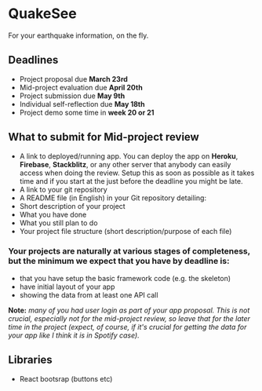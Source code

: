 # QuakeSee
For your earthquake information, on the fly.

## Deadlines

- Project proposal due **March 23rd**
- Mid-project evaluation due **April 20th**
- Project submission due **May 9th**
- Individual self-reflection due **May 18th**
- Project demo some time in **week 20 or 21**

## What to submit for Mid-project review

- A link to deployed/running app. You can deploy the app on **Heroku**, **Firebase**, **Stackblitz**, or any other server that anybody can easily access when doing the review. Setup this as soon as possible as it takes time and if you start at the just before the deadline you might be late.
- A link to your git repository
- A README file (in English) in your Git repository detailing:
- Short description of your project
- What you have done
- What you still plan to do
- Your project file structure (short description/purpose of each file)

### Your projects are naturally at various stages of completeness, but the minimum we expect that you have by deadline is:
- that you have setup the basic framework code (e.g. the skeleton)
- have initial layout of your app
- showing the data from at least one API call

**Note:** *many of you had user login as part of your app proposal. This is not crucial, especially not for the mid-project review, so leave that for the later time in the project (expect, of course, if it's crucial for getting the data for your app like I think it is in Spotify case).* 

## Libraries

- React bootsrap (buttons etc)
